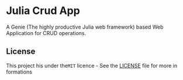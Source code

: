 # Julia Crud App
A Genie (The highly productive Julia web framework) based Web Application for CRUD operations.<br>


## License

This project his under the``MIT``  licence - See  the [LICENSE](LICENSE)  file for more in formations

